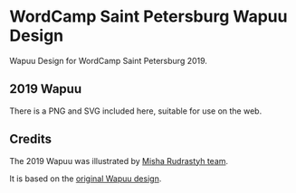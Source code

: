 # WordCamp Saint Petersburg Wapuu Design

Wapuu Design for WordCamp Saint Petersburg 2019.

## 2019 Wapuu

There is a PNG and SVG included here, suitable for use on the web.

## Credits

The 2019 Wapuu was illustrated by [Misha Rudrastyh team](https://rudrastyh.com).

It is based on the [original Wapuu design](https://github.com/jawordpressorg/wapuu).
